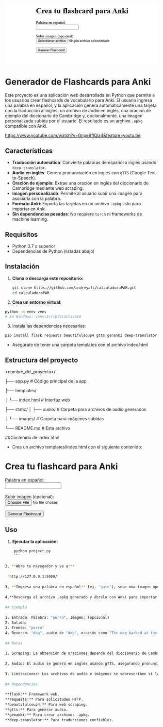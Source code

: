 <p align="center">
  <img src="flashcardANKI.png" alt="Proyecto FlashcardAnki">
</p>

# Generador de Flashcards para Anki

Este proyecto es una aplicación web desarrollada en Python que permite a los usuarios crear flashcards de vocabulario para Anki. El usuario ingresa una palabra en español, y la aplicación genera automáticamente una tarjeta con la traducción al inglés, un archivo de audio en inglés, una oración de ejemplo del diccionario de Cambridge y, opcionalmente, una imagen personalizada subida por el usuario. El resultado es un archivo `.apkg` compatible con Anki.

https://www.youtube.com/watch?v=Gnpe9flQia4&feature=youtu.be

## Características

- **Traducción automática**: Convierte palabras de español a inglés usando `deep-translator`.
- **Audio en inglés**: Genera pronunciación en inglés con `gTTS` (Google Text-to-Speech).
- **Oración de ejemplo**: Extrae una oración en inglés del diccionario de Cambridge mediante web scraping.
- **Imagen personalizada**: Permite al usuario subir una imagen para asociarla con la palabra.
- **Formato Anki**: Exporta las tarjetas en un archivo `.apkg` listo para importar en Anki.
- **Sin dependencias pesadas**: No requiere `torch` ni frameworks de machine learning.

## Requisitos

* Python 3.7 o superior
* Dependencias de Python (listadas abajo)

## Instalación

1. **Clona o descarga este repositorio:**
   ```bash
   git clone https://github.com/andreyali/calculadoraPAM.git
   cd calculadoraPAM
   ```

2. **Crea un entorno virtual:**

  ```bash
  python -m venv venv
  # En Windows: venv\Scripts\activate
  ```

3. Instala las dependencias necesarias:

  ```bash
  pip install flask requests beautifulsoup4 gtts genanki deep-translator
  ```

* Asegúrate de tener una carpeta templates con el archivo index.html

## Estructura del proyecto 

<nombre_del_proyecto>/

├── app.py       # Código principal de la app

├── templates/

│ └── index.html # Interfaz web

├── static/
│ ├── audio/     # Carpeta para archivos de audio generados

│ └── images/    # Carpeta para imágenes subidas

└── README.md    # Este archivo

##Contenido de index.html
 
* Crea un archivo templates/index.html con el siguiente contenido:

<!DOCTYPE html>
<html>
<head>
    <title>Generador de Flashcards</title>
</head>
<body>
    <h1>Crea tu flashcard para Anki</h1>
    <form method="post" enctype="multipart/form-data">
        <label>Palabra en español:</label><br>
        <input type="text" name="palabra" required><br><br>
        <label>Subir imagen (opcional):</label><br>
        <input type="file" name="imagen" accept="image/*"><br><br>
        <input type="submit" value="Generar Flashcard">
    </form>
</body>
</html>


## Uso

1. **Ejecutar la aplicación:**
```bash
    python project.py
    ```

2. **Abre tu navegador y ve a:**

 `http://127.0.0.1:5000/`

3. **Ingresa una palabra en español** (ej. "gato"), sube una imagen opcional y haz clic en "Generar Flashcard".

4.**Descarga el archivo .apkg generado y ábrelo con Anki para importar la tarjeta.**

## Ejemplo

1. Entrada: Palabra: "perro", Imagen: (opcional)
2. Salida: 
3. Frente: "perro"
4. Reverso: "dog", audio de "dog", oración como "The dog barked at the stranger", imagen (si se subió).

## Notas

1. Scraping: La obtención de oraciones depende del diccionario de Cambridge. Si el sitio cambia su estructura o bloquea solicitudes, las oraciones podrían fallar (se usa un respaldo en ese caso).

2. Audio: El audio se genera en inglés usando gTTS, asegurando pronunciación correcta.

3. Limitaciones: Los archivos de audio e imágenes se sobrescriben si las palabras en inglés son idénticas. Considera añadir un timestamp si necesitas evitar esto.

## Dependencias

**flask:** Framework web.
**requests:** Para solicitudes HTTP.
**beautifulsoup4:** Para web scraping.
**gtts:** Para generar audio.
**genanki:** Para crear archivos .apkg.
**deep-translator:** Para traducciones confiables.

